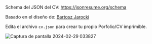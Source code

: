 Schema del JSON del CV:
https://jsonresume.org/schema

Basado en el diseño de:
[Bartosz Jarocki](https://github.com/BartoszJarocki/cv)

Edita el archivo `cv.json` para crear tu propio Porfolio/CV imprimible.

![Captura de pantalla 2024-02-29 033827](https://github.com/AdrianOliva2/porfolio-minimal/assets/105056947/8c77b5ba-29e7-4208-adbf-46f181998232)

